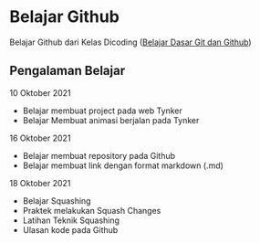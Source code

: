 # Belajar Github
Belajar Github dari Kelas Dicoding 
([Belajar Dasar Git dan Github](https://www.dicoding.com/academies/317))

## Pengalaman Belajar
10 Oktober 2021
- Belajar membuat project pada web Tynker
- Belajar Membuat animasi berjalan pada Tynker

16 Oktober 2021
- Belajar membuat repository pada Github
- Belajar membuat link dengan format markdown (.md)

18 Oktober 2021
- Belajar Squashing
- Praktek melakukan Squash Changes
- Latihan Teknik Squashing
- Ulasan kode pada Github
